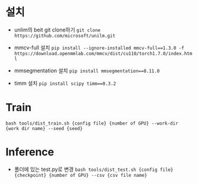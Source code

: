 
# 설치
- unlim의 beit git clone하기
`git clone https://github.com/microsoft/unilm.git`

- mmcv-full 설치
`pip install --ignore-installed mmcv-full==1.3.0 -f https://download.openmmlab.com/mmcv/dist/cu110/torch1.7.0/index.html`

- mmsegmentation 설치
`pip install mmsegmentation==0.11.0`

- timm 설치
`pip install scipy timm==0.3.2`

# Train
`bash tools/dist_train.sh {config file} {number of GPU} --work-dir {work dir name} --seed {seed}`

# Inference
- 폴더에 있는 test.py로 변경
`bash tools/dist_test.sh {config file} {checkpoint} {number of GPU} --csv {csv file name}`
